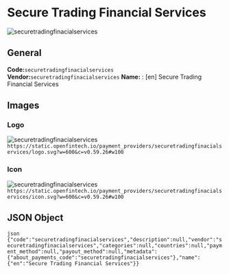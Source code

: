 # Secure Trading Financial Services 
![securetradingfinacialservices](https://static.openfintech.io/payment_providers/securetradingfinacialservices/logo.svg?w=600&c=v0.59.26#w100) 
## General 
**Code:**`securetradingfinacialservices` 
**Vendor:**`securetradingfinacialservices` 
**Name:** 
:	[en] Secure Trading Financial Services 
## Images 
### Logo 
![securetradingfinacialservices](https://static.openfintech.io/payment_providers/securetradingfinacialservices/logo.svg?w=600&c=v0.59.26#w100) 
``` https://static.openfintech.io/payment_providers/securetradingfinacialservices/logo.svg?w=600&c=v0.59.26#w100 ``` 
### Icon 
![securetradingfinacialservices](https://static.openfintech.io/payment_providers/securetradingfinacialservices/icon.svg?w=600&c=v0.59.26#w100) 
``` https://static.openfintech.io/payment_providers/securetradingfinacialservices/icon.svg?w=600&c=v0.59.26#w100 ``` 
## JSON Object 
```json {"code":"securetradingfinacialservices","description":null,"vendor":"securetradingfinacialservices","categories":null,"countries":null,"payment_method":null,"payout_method":null,"metadata":{"about_payments_code":"securetradingfinacialservices"},"name":{"en":"Secure Trading Financial Services"}} ``` 

